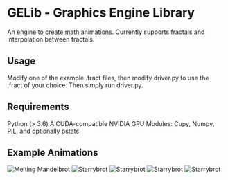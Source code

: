 # GELib - Graphics Engine Library
An engine to create math animations. Currently supports fractals and interpolation between fractals.


## Usage
Modify one of the example .fract files, then modify driver.py to use the .fract of your choice.
Then simply run driver.py.


## Requirements
Python (> 3.6)
A CUDA-compatible NVIDIA GPU
Modules: Cupy, Numpy, PIL, and optionally pstats


## Example Animations

![Melting Mandelbrot](https://imgur.com/qGPSfYe.gif)
![Starrybrot](https://imgur.com/OfQ8MZb)
![Starrybrot](https://imgur.com/jKLNpjb)
![Starrybrot](https://imgur.com/ppy7vVv)
![Starrybrot](https://user-images.githubusercontent.com/22204498/129466242-3d4ab4ca-43dc-4671-9f73-6ef47f2e1d46.gif)
